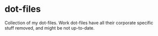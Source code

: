dot-files
=========

Collection of my dot-files. Work dot-files have all their corporate specific stuff removed, and might be not up-to-date.
